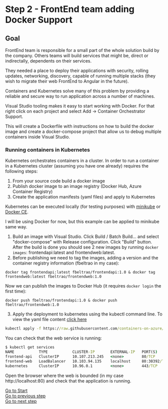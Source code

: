 # Step 2 - FrontEnd team adding Docker Support

## Goal

FrontEnd team is responsible for a small part of the whole solution build by the company. Others teams will build services that might be, direct or indirectally, dependents on their services.

They needed a place to deploy their applications with security, rolling updates, networking, discovery, capable of running multiple stacks (they wish to migrate their web FrontEnd to Angular in the future).

Containers and Kubernetes solve many of this problem by providing a reliable and secure way to run application across a number of machines.

Visual Studio tooling makes it easy to start working with Docker. For that right click on each project and select Add &rarr; Container Orchestrator Support.

This will create a Dockerfile with instructions on how to build the docker image and create a docker-compose project that allow us to debug multiple containers inside Visual Studio.

### Running containers in Kubernetes

Kubernetes orchestrates containers in a cluster. In order to run a container in a Kubernetes cluster (assuming you have one already) requires the following steps:

1. From your source code build a docker image
1. Publish docker image to an image registry (Docker Hub, Azure Container Registry)
1. Create the application manifests (yaml files) and apply to Kubernetes

Kubernetes can be executed locally (for testing purposes) with [minikube](https://kubernetes.io/docs/setup/minikube/) or [Docker CE](https://docs.docker.com/docker-for-windows/kubernetes/).

I will be using Docker for now, but this example can be applied to minikube same way.

1. Build an image with Visual Studio. Click Build / Batch Build... and select "docker-compose" with Release configuration. Click "Build" button. After the build is done you should see 2 new images by running ```docker images```: frontendapi:latest and frontendweb:latest.
1. Before publishing we need to tag the images, adding a version and the container registry information (fbeltrao in my case):
```
docker tag frontendapi:latest fbeltrao/frontendapi:1.0 & docker tag frontendweb:latest fbeltrao/frontendweb:1.0
```
Now we can publish the images to Docker Hub (it requires ```docker login``` the first time):
```
docker push fbeltrao/frontendapi:1.0 & docker push fbeltrao/frontendweb:1.0
```
3. Apply the deployment to kubernetes using the kubectl command line. To view the yaml file content [click here](https://github.com/containers-on-azure/FrontEnd/blob/version-01/deployment/k8s/local-deployment.yaml)
```cmd
kubectl apply -f https://raw.githubusercontent.com/containers-on-azure/FrontEnd/version-01/deployment/k8s/local-deployment.yaml
```

You can check that the web service is running:
```cmd
$ kubectl get services
NAME           TYPE           CLUSTER-IP       EXTERNAL-IP   PORT(S)        AGE
frontend-api   ClusterIP      10.107.213.245   <none>        80/TCP         18s
frontend-web   LoadBalancer   10.103.94.135    localhost     80:30392/TCP   18s
kubernetes     ClusterIP      10.96.0.1        <none>        443/TCP        4h
```

Open the browser where the web is bounded (in my case http://localhost:80) and check that the application is running.


[Go to Start](./ReadMe.md)\
[Go to previous step](./Step1.md)\
[Go to next step](./Step3.md)